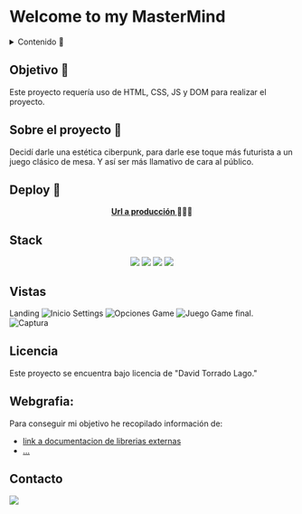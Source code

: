 # Welcome to my MasterMind

<details>
  <summary>Contenido 📝</summary>
  <ol>
    <li><a href="#objetivo-🎯">Objetivo</a></li>
    <li><a href="#sobre-el-proyecto-🔎">Sobre el proyecto</a></li>
    <li><a href="#deploy-🚀">Deploy</a></li>
    <li><a href="#stack">Stack</a></li>
    <li><a href="#vistas">Vistas</a></li>
    <li><a href="#licencia">Licencia</a></li>
    <li><a href="#webgrafia">Webgrafia</a></li>
    <li><a href="#contacto">Contacto</a></li>
  </ol>
</details>

## Objetivo 🎯
Este proyecto requería uso de HTML, CSS, JS y DOM para realizar el proyecto.

## Sobre el proyecto 🔎
Decidí darle una estética ciberpunk, para darle ese toque más futurista a un juego clásico de mesa. Y así ser más llamativo de cara al público. 
  
## Deploy 🚀
<div align="center">
    <a href="https://davidtl95.github.io/MasterMind/"><strong>Url a producción </strong></a>🚀🚀🚀
  
</div>

## Stack
<div align="center">
  <img src= "https://github.com/DavidTL95/MasterMind/assets/134488502/e77999c4-f996-4b3d-9bb9-df477327285b"/>
  <img src= "https://github.com/DavidTL95/MasterMind/assets/134488502/78c1c639-116a-40d9-8ed0-c87f4f4999c2"/>
  <img src= "https://github.com/DavidTL95/MasterMind/assets/134488502/59609548-3e20-4554-932f-0baf25869967"/>
  <img src= "https://github.com/DavidTL95/MasterMind/assets/134488502/8016cc8a-987a-413c-a6a5-a620524d6a74"/>
 </div>

## Vistas
Landing
![Inicio](https://github.com/DavidTL95/MasterMind/assets/134488502/87222990-fe05-4ba9-aa75-78d9c59d8291)
Settings
![Opciones](https://github.com/DavidTL95/MasterMind/assets/134488502/6f2ca74d-eec5-4fbf-9d17-c52e5d7c4916)
Game
![Juego](https://github.com/DavidTL95/MasterMind/assets/134488502/c504984b-0b92-43c1-9a86-5483f9e7d0cf)
Game final.
![Captura](https://github.com/DavidTL95/MasterMind/assets/134488502/eb420448-7ff1-42d3-aaa3-43327b638c49)

## Licencia
Este proyecto se encuentra bajo licencia de "David Torrado Lago."

## Webgrafia:
Para conseguir mi objetivo he recopilado información de:
- [link a documentacion de librerias externas](https://www.w3schools.com)
- [...](https://stackoverflow.com)

## Contacto

<a href = "mailto:david.torrado95@gmail.com"><img src="https://img.shields.io/badge/Gmail-C6362C?style=for-the-badge&logo=gmail&logoColor=white" target="_blank"></a>
</p>
